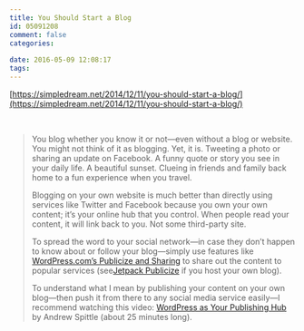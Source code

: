 ```yaml
---
title: You Should Start a Blog
id: 05091208
comment: false
categories:
   
date: 2016-05-09 12:08:17
tags:
---
```


[https://simpledream.net/2014/12/11/you-should-start-a-blog/](https://simpledream.net/2014/12/11/you-should-start-a-blog/)

&nbsp;
> You blog whether you know it or not—even without a blog or website. You might not think of it as blogging. Yet, it is. Tweeting a photo or sharing an update on Facebook. A funny quote or story you see in your daily life. A beautiful sunset. Clueing in friends and family back home to a fun experience when you travel.
> 
> 
> Blogging on your own website is much better than directly using services like Twitter and Facebook because you own your own content; it’s your online hub that you control. When people read your content, it will link back to you. Not some third-party site.
> 
> 
> To spread the word to your social network—in case they don’t happen to know about or follow your blog—simply use features like [WordPress.com’s Publicize and Sharing](http://en.support.wordpress.com/publicize/) to share out the content to popular services (see[Jetpack Publicize](http://jetpack.me/support/publicize/) if you host your own blog).
> 
> 
> To understand what I mean by publishing your content on your own blog—then push it from there to any social media service easily—I recommend watching this video: [WordPress as Your Publishing Hub](http://wordpress.tv/2012/10/15/andrew-spittle-wordpress-as-your-publishing-hub/) by Andrew Spittle (about 25 minutes long).